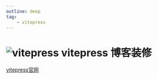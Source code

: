 ```yaml
---
outline: deep
tag:
    - vitepress
---
```


# <img src="https://vitepress.dev/vitepress-logo-mini.svg" alt="vitepress" style="display:inline;"> vitepress 博客装修

[vitepress官网](https://vitepress.dev/zh/)
